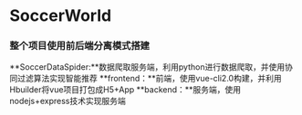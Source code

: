 # SoccerWorld

### 整个项目使用前后端分离模式搭建

**SoccerDataSpider:**数据爬取服务端，利用python进行数据爬取，并使用协同过滤算法实现智能推荐
**frontend：**前端，使用vue-cli2.0构建，并利用Hbuilder将vue项目打包成H5+App
**backend：**服务端，使用nodejs+express技术实现服务端


